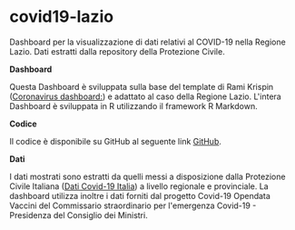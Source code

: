 # covid19-lazio
Dashboard per la visualizzazione di dati relativi al COVID-19 nella Regione Lazio. Dati estratti dalla repository della Protezione Civile. 

**Dashboard**

Questa Dashboard è sviluppata sulla base del template di Rami Krispin ([Coronavirus dashboard:](https://www.antoinesoetewey.com/files/coronavirus-dashboard.html)) e adattato al caso della Regione Lazio. L'intera Dashboard è sviluppata in R utilizzando il framework R Markdown. 

**Codice**

Il codice è disponibile su GitHub al seguente link [GitHub](https://github.com/AndrSalvi/covid19dashboard-lazio).


**Dati**

I dati mostrati sono estratti da quelli messi a disposizione dalla Protezione Civile Italiana ([Dati Covid-19 Italia](https://github.com/pcm-dpc/COVID-19)) a livello regionale e provinciale. 
La dashboard utilizza inoltre i dati forniti dal progetto Covid-19 Opendata Vaccini del Commissario straordinario per l'emergenza Covid-19 - Presidenza del Consiglio dei Ministri. 


